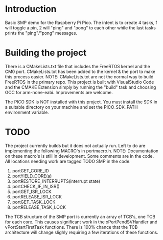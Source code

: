 # Introduction
Basic SMP demo for the Raspberry Pi Pico.  The intent is to create 4 tasks, 1 will toggle a pin, 2 will "ping" and "pong" to each other while the last tasks prints the "ping"/"pong" messages.

# Building the project
There is a CMakeLists.txt file that includes the FreeRTOS kernel and the CM0 port.  CMakeLists.txt has been added to the kernel & the port to make this process easier.  NOTE: CMakeLists.txt are not the normal way to build FreeRTOS in the primary repo.  This project is built with VisualStudio Code and the CMAKE Extension simply by running the "build" task and choosing GCC for arm-none-eabi.  Improvements are welcome.

The PICO SDK is NOT installed with this project.  You must install the SDK in a suitable directory on your machine and set the PICO_SDK_PATH environment variable.

# TODO
The project currently builds but it does not actually run.  Left to do are implementing the following MACRO's in portmacro.h.  NOTE: Documentation on these macro's is still in development.  Some comments are in the code.  All locations needing work are tagged TODO SMP in the code.

1. portGET_CORE_ID
1. portYIELD_CORE(a)
1. portRESTORE_INTERRUPTS(interrupt state)
1. portCHECK_IF_IN_ISR()
1. portGET_ISR_LOCK
1. portRELEASE_ISR_LOCK
1. portGET_TASK_LOCK
1. portRELEASE_TASK_LOCK

The TCB structure of the SMP port is currently an array of TCB's, one TCB for each core.  This causes significant work in the xPortPendSVHandler and vPortStartFirstTask functions.  There is 100% chance that the TCB architecture will change slighly requiring a few iterations of these functions.
